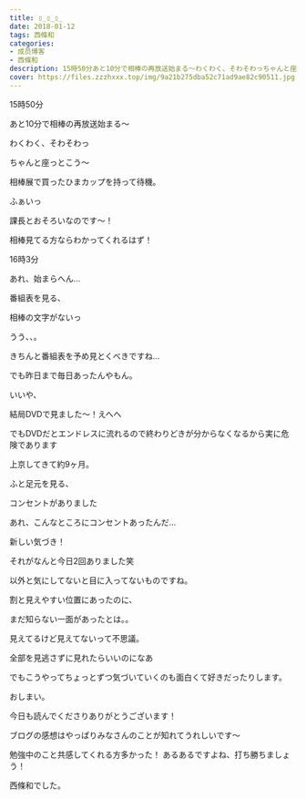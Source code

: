 ```yaml
---
title: ▯_▯_▯_
date: 2018-01-12
tags: 西條和
categories: 
- 成员博客
- 西條和
description: 15時50分あと10分で相棒の再放送始まる〜わくわく、そわそわっちゃんと座っとこう〜相棒展で買ったひまカップを持って待機。ふぁいっ...
cover: https://files.zzzhxxx.top/img/9a21b275dba52c71ad9ae82c90511.jpg 
---
```







15時50分




あと10分で相棒の再放送始まる〜





わくわく、そわそわっ




ちゃんと座っとこう〜





相棒展で買ったひまカップを持って待機。




ふぁいっ










課長とおそろいなのです〜！




相棒見てる方ならわかってくれるはず！










16時3分




あれ、始まらへん…








番組表を見る、



相棒の文字がないっ





うう、、。





きちんと番組表を予め見とくべきですね…





でも昨日まで毎日あったんやもん。






いいや、





結局DVDで見ました〜！えへへ







でもDVDだとエンドレスに流れるので終わりどきが分からなくなるから実に危険であります











上京してきて約9ヶ月。



ふと足元を見る、




コンセントがありました



あれ、こんなところにコンセントあったんだ…







新しい気づき！



それがなんと今日2回ありました笑






以外と気にしてないと目に入ってないものですね。




割と見えやすい位置にあったのに、



まだ知らない一面があったとは。。







見えてるけど見えてないって不思議。




全部を見逃さずに見れたらいいのになあ






でもこうやってちょっとずつ気づいていくのも面白くて好きだったりします。






おしまい。





今日も読んでくださりありがとうございます！




ブログの感想はやっぱりみなさんのことが知れてうれしいです〜




勉強中のこと共感してくれる方多かった！
あるあるですよね、打ち勝ちましょう！







西條和でした。


